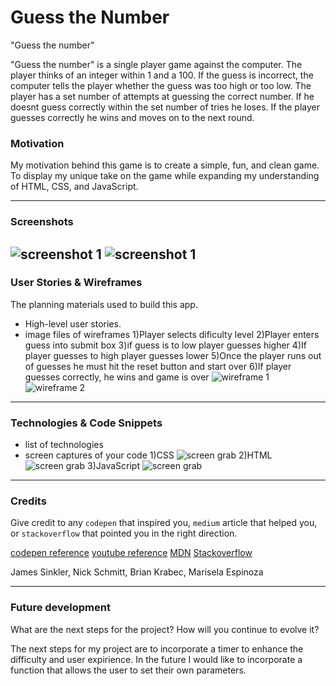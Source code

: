 # Guess the Number
"Guess the number"

 "Guess the number" is a single player game against the computer. The player thinks of an integer within 1 and a 100. If the guess is incorrect, the computer tells the player whether the guess was too high or too low. The player has a set number of attempts at guessing the correct number. If he doesnt guess correctly within the set number of tries he loses. If the player guesses correctly he wins and moves on to the next round.



### Motivation
My motivation behind this game is to create a simple, fun, and clean game. To display my unique take on the game while expanding my understanding of HTML, CSS, and JavaScript.


---
### Screenshots
![screenshot 1](./imagesFolder/scrnShot1.png)
![screenshot 1](./imagesFolder/scrnShot2.png)
---
### User Stories & Wireframes
The planning materials used to build this app.
* High-level user stories.
* image files of wireframes
1)Player selects dificulty level
2)Player enters guess into submit box
3)if guess is to low player guesses higher
4)If player guesses to high player guesses lower
5)Once the player runs out of guesses he must hit the reset button and start over
6)If player guesses correctly, he wins and game is over
![wireframe 1](./imagesFolder/thumbnail_processed.jpg)
![wireframe 2](./imagesFolder/wireframe.jpg)

---
### Technologies & Code Snippets
* list of technologies
* screen captures of your code
1)CSS
![screen grab](./imagesFolder/css.jpg)
2)HTML
![screen grab](./imagesFolder/HTML.jpg)
3)JavaScript
![screen grab](./imagesFolder/javaScrpt.jpg)
---
### Credits
Give credit to any `codepen` that inspired you, `medium` article that helped you, or `stackoverflow` that pointed you in the right direction.

[codepen reference](https://codepen.io/deejay/pen/VdZKpJ)
[youtube reference](https://www.youtube.com/watch?v=2cQUkYU8AmI&t=534s)
[MDN](https://developer.mozilla.org/en-US/docs/Web/JavaScript/Reference/Global_Objects/Math/random)
[Stackoverflow](https://stackoverflow.com/questions/19689840/how-to-make-button-disappear-on-click-and-show-another-button)

James Sinkler,
Nick Schmitt,
Brian Krabec,
Marisela Espinoza

---

### Future development
What are the next steps for the project? How will you continue to evolve it?

The next steps for my project are to incorporate a timer to enhance the difficulty and user expirience. In the future I would like to incorporate a function that allows the user to set their own parameters.



